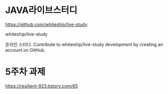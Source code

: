 # JAVA라이브스터디 

https://github.com/whiteship/live-study

whiteship/live-study

온라인 스터디. Contribute to whiteship/live-study development by creating an account on GitHub.

# 5주차 과제
https://resilient-923.tistory.com/65

